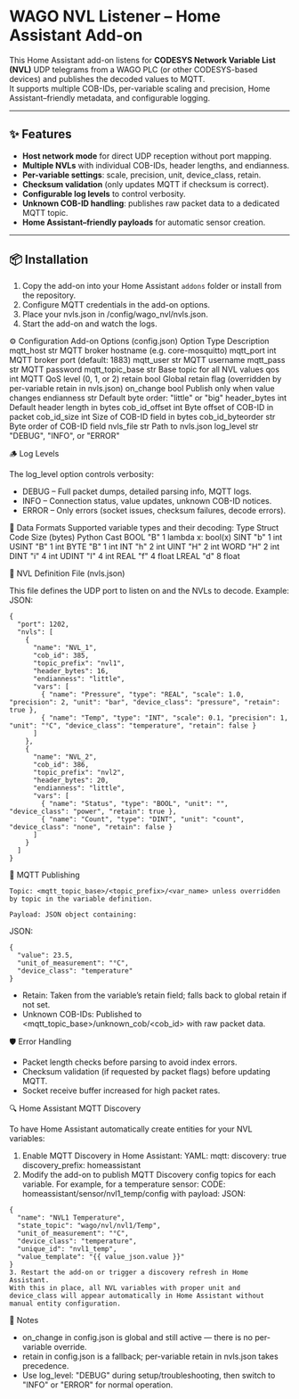 # WAGO NVL Listener – Home Assistant Add-on

This Home Assistant add-on listens for **CODESYS Network Variable List (NVL)** UDP telegrams from a WAGO PLC (or other CODESYS-based devices) and publishes the decoded values to MQTT.  
It supports multiple COB-IDs, per-variable scaling and precision, Home Assistant–friendly metadata, and configurable logging.

---

## ✨ Features

- **Host network mode** for direct UDP reception without port mapping.
- **Multiple NVLs** with individual COB-IDs, header lengths, and endianness.
- **Per-variable settings**: scale, precision, unit, device_class, retain.
- **Checksum validation** (only updates MQTT if checksum is correct).
- **Configurable log levels** to control verbosity.
- **Unknown COB-ID handling**: publishes raw packet data to a dedicated MQTT topic.
- **Home Assistant–friendly payloads** for automatic sensor creation.

---

## 📦 Installation

1. Copy the add-on into your Home Assistant `addons` folder or install from the repository.
2. Configure MQTT credentials in the add-on options.
3. Place your nvls.json in /config/wago_nvl/nvls.json.
4. Start the add-on and watch the logs.

⚙️ Configuration
Add-on Options (config.json)
Option	Type	Description
mqtt_host	str	MQTT broker hostname (e.g. core-mosquitto)
mqtt_port	int	MQTT broker port (default: 1883)
mqtt_user	str	MQTT username
mqtt_pass	str	MQTT password
mqtt_topic_base	str	Base topic for all NVL values
qos	int	MQTT QoS level (0, 1, or 2)
retain	bool	Global retain flag (overridden by per-variable retain in nvls.json)
on_change	bool	Publish only when value changes
endianness	str	Default byte order: "little" or "big"
header_bytes	int	Default header length in bytes
cob_id_offset	int	Byte offset of COB-ID in packet
cob_id_size	int	Size of COB-ID field in bytes
cob_id_byteorder	str	Byte order of COB-ID field
nvls_file	str	Path to nvls.json
log_level	str	"DEBUG", "INFO", or "ERROR"

🪵 Log Levels

The log_level option controls verbosity:
* DEBUG – Full packet dumps, detailed parsing info, MQTT logs.
* INFO – Connection status, value updates, unknown COB-ID notices.
* ERROR – Only errors (socket issues, checksum failures, decode errors).

📄 Data Formats
Supported variable types and their decoding:
Type	Struct Code	Size (bytes)	Python Cast
BOOL	"B"	1	lambda x: bool(x)
SINT	"b"	1	int
USINT	"B"	1	int
BYTE	"B"	1	int
INT	"h"	2	int
UINT	"H"	2	int
WORD	"H"	2	int
DINT	"i"	4	int
UDINT	"I"	4	int
REAL	"f"	4	float
LREAL	"d"	8	float

📂 NVL Definition File (nvls.json)

This file defines the UDP port to listen on and the NVLs to decode.
Example:
JSON:
```
{
  "port": 1202,
  "nvls": [
    {
      "name": "NVL_1",
      "cob_id": 385,
      "topic_prefix": "nvl1",
      "header_bytes": 16,
      "endianness": "little",
      "vars": [
        { "name": "Pressure", "type": "REAL", "scale": 1.0, "precision": 2, "unit": "bar", "device_class": "pressure", "retain": true },
        { "name": "Temp", "type": "INT", "scale": 0.1, "precision": 1, "unit": "°C", "device_class": "temperature", "retain": false }
      ]
    },
    {
      "name": "NVL_2",
      "cob_id": 386,
      "topic_prefix": "nvl2",
      "header_bytes": 20,
      "endianness": "little",
      "vars": [
        { "name": "Status", "type": "BOOL", "unit": "", "device_class": "power", "retain": true },
        { "name": "Count", "type": "DINT", "unit": "count", "device_class": "none", "retain": false }
      ]
    }
  ]
}
```

📨 MQTT Publishing

    Topic: <mqtt_topic_base>/<topic_prefix>/<var_name> unless overridden by topic in the variable definition.

    Payload: JSON object containing:
JSON:
```
{
  "value": 23.5,
  "unit_of_measurement": "°C",
  "device_class": "temperature"
}
```

* Retain: Taken from the variable’s retain field; falls back to global retain if not set.
* Unknown COB-IDs: Published to <mqtt_topic_base>/unknown_cob/<cob_id> with raw packet data.

🛡 Error Handling
* Packet length checks before parsing to avoid index errors.
* Checksum validation (if requested by packet flags) before updating MQTT.
* Socket receive buffer increased for high packet rates.

🔍 Home Assistant MQTT Discovery

To have Home Assistant automatically create entities for your NVL variables:

1. Enable MQTT Discovery in Home Assistant:
YAML:
mqtt:
  discovery: true
  discovery_prefix: homeassistant
2. Modify the add-on to publish MQTT Discovery config topics for each variable. For example, for a temperature sensor:
CODE:
homeassistant/sensor/nvl1_temp/config
with payload:
JSON:
```
{
  "name": "NVL1 Temperature",
  "state_topic": "wago/nvl/nvl1/Temp",
  "unit_of_measurement": "°C",
  "device_class": "temperature",
  "unique_id": "nvl1_temp",
  "value_template": "{{ value_json.value }}"
}
3. Restart the add-on or trigger a discovery refresh in Home Assistant.
With this in place, all NVL variables with proper unit and device_class will appear automatically in Home Assistant without manual entity configuration.
```

📌 Notes
* on_change in config.json is global and still active — there is no per-variable override.
* retain in config.json is a fallback; per-variable retain in nvls.json takes precedence.
* Use log_level: "DEBUG" during setup/troubleshooting, then switch to "INFO" or "ERROR" for normal operation.